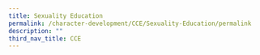 ```yaml
---
title: Sexuality Education
permalink: /character-development/CCE/Sexuality-Education/permalink
description: ""
third_nav_title: CCE
---
```

